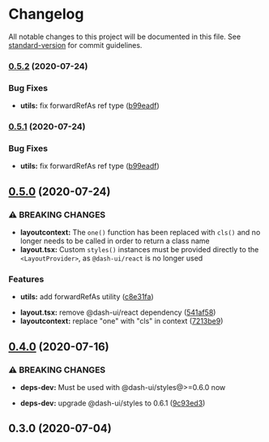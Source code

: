 # Changelog

All notable changes to this project will be documented in this file. See [standard-version](https://github.com/conventional-changelog/standard-version) for commit guidelines.

### [0.5.2](https://github.com/dash-ui/react-layout/compare/v0.5.0...v0.5.2) (2020-07-24)

### Bug Fixes

- **utils:** fix forwardRefAs ref type ([b99eadf](https://github.com/dash-ui/react-layout/commit/b99eadfadf808e5280fab2bc390a538301af18fb))

### [0.5.1](https://github.com/dash-ui/react-layout/compare/v0.5.0...v0.5.1) (2020-07-24)

### Bug Fixes

- **utils:** fix forwardRefAs ref type ([b99eadf](https://github.com/dash-ui/react-layout/commit/b99eadfadf808e5280fab2bc390a538301af18fb))

## [0.5.0](https://github.com/dash-ui/react-layout/compare/v0.4.0...v0.5.0) (2020-07-24)

### ⚠ BREAKING CHANGES

- **layoutcontext:** The `one()` function has been replaced with `cls()` and no longer needs to be
  called in order to return a class name
- **layout.tsx:** Custom `styles()` instances must be provided directly to the `<LayoutProvider>`, as
  `@dash-ui/react` is no longer used

### Features

- **utils:** add forwardRefAs utility ([c8e31fa](https://github.com/dash-ui/react-layout/commit/c8e31fac5c1c34bdebf1fa08ae41016bb5afcfb4))

* **layout.tsx:** remove @dash-ui/react dependency ([541af58](https://github.com/dash-ui/react-layout/commit/541af585650d332b9edcbac03f5fb72f471d3d0e))
* **layoutcontext:** replace "one" with "cls" in context ([7213be9](https://github.com/dash-ui/react-layout/commit/7213be99774e78ba61b889e262c441bf1e551063))

## [0.4.0](https://github.com/dash-ui/react-layout/compare/v0.3.0...v0.4.0) (2020-07-16)

### ⚠ BREAKING CHANGES

- **deps-dev:** Must be used with @dash-ui/styles@>=0.6.0 now

- **deps-dev:** upgrade @dash-ui/styles to 0.6.1 ([9c93ed3](https://github.com/dash-ui/react-layout/commit/9c93ed34585cc5d2244031e7ccbb841dac5d8f74))

## 0.3.0 (2020-07-04)
